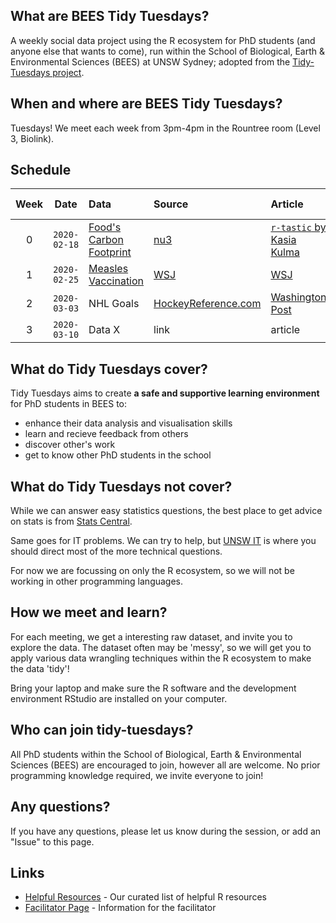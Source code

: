 ## What are BEES Tidy Tuesdays?
A weekly social data project using the R ecosystem for PhD students (and anyone else that wants to come), run within the School of Biological, Earth & Environmental Sciences (BEES) at UNSW Sydney; adopted from the [Tidy-Tuesdays project](https://github.com/rfordatascience/tidytuesday).

## When and where are BEES Tidy Tuesdays?
Tuesdays! We meet each week from 3pm-4pm in the Rountree room (Level 3, Biolink).

## Schedule
| Week | Date | Data | Source | Article | Collabrative Document
| :---: | :---: | :--- | :--- | :---|:---|
| 0 | `2020-02-18` | [Food's Carbon Footprint](https://github.com/rfordatascience/tidytuesday/blob/master/data/2020/2020-02-18/readme.md) | [nu3](https://www.nu3.de/blogs/nutrition/food-carbon-footprint-index-2018) | [`r-tastic` by Kasia Kulma](https://r-tastic.co.uk/post/from-messy-to-tidy/) | [Week 0 notes](https://hackmd.io/i9tURjJCRM6FKVbYSYYb4w) |
| 1 | `2020-02-25` | [Measles Vaccination](https://github.com/WSJ/measles-data) | [WSJ](https://github.com/WSJ/measles-data) |  [WSJ](https://www.wsj.com/graphics/school-measles-rate-map/) | [Week 1 notes](https://hackmd.io/zvVWWDgGS8Ga8m15ER1S3g)|
| 2 | `2020-03-03` | NHL Goals | [HockeyReference.com](https://www.hockey-reference.com/leaders/goals_career.html) |[Washington Post](https://www.washingtonpost.com/graphics/2020/sports/capitals/ovechkin-700-goals/?utm_campaign=wp_graphics) | [Week 2 notes](https://hackmd.io/THKk5guvTGWVoSicPuvFLA?both)|
| 3 | `2020-03-10` | Data X | link | article|

## What do Tidy Tuesdays cover?
Tidy Tuesdays aims to create **a safe and supportive learning environment** for PhD students in BEES to:
  - enhance their data analysis and visualisation skills
  - learn and recieve feedback from others
  - discover other's work
  - get to know other PhD students in the school
  
## What do Tidy Tuesdays not cover?

While we can answer easy statistics questions, the best place to get advice on stats is from [Stats Central](https://www.analytical.unsw.edu.au/facilities/stats-central).

Same goes for IT problems. We can try to help, but [UNSW IT](https://www.myit.unsw.edu.au/) is where you should direct most of the more technical questions.

For now we are focussing on only the R ecosystem, so we will not be working in other programming languages.

## How we meet and learn?

For each meeting, we get a interesting raw dataset, and invite you to explore the data. The dataset often may be 'messy', so we will get you to apply various data wrangling techniques within the R ecosystem to make the data 'tidy'!

Bring your laptop and make sure the R software and the development environment RStudio are installed on your computer.

## Who can join tidy-tuesdays?

All PhD students within the School of Biological, Earth & Environmental Sciences (BEES) are encouraged to join, however all are welcome. No prior programming knowledge required, we invite everyone to join!  


## Any questions?
If you have any questions, please let us know during the session, or add an "Issue" to this page.

## Links
- [Helpful Resources](https://github.com/BEES-Tidy-Tuesdays/helpful-resources) - Our curated list of helpful R resources
- [Facilitator Page](https://github.com/BEES-Tidy-Tuesdays/facilitator-resources/) - Information for the facilitator
